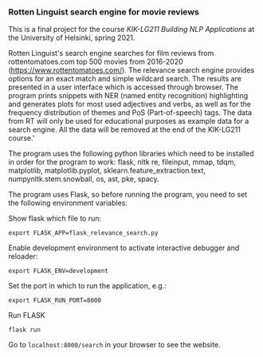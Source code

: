 ### Rotten Linguist search engine for movie reviews

This is a final project for the course _KIK-LG211 Building NLP Applications_ at the University of Helsinki, spring 2021.

Rotten Linguist's search engine searches for film reviews from rottentomatoes.com top 500 movies from 2016-2020 (https://www.rottentomatoes.com/).
The relevance search engine provides options for an exact match and simple wildcard search.
The results are presented in a user interface which is accessed through browser. The program prints snippets with NER (named entity recognition) highlighting and generates plots for most used adjectives and verbs, as well as for the frequency distribution of themes and PoS (Part-of-speech) tags.
The data from RT will only be used for educational purposes as example data for a search engine. All the data will be removed at the end of the KIK-LG211 course.'

The program uses the following python libraries which need to be installed in order for the program to work:
flask, nltk re, fileinput, mmap, tdqm, matplotlib, matplotlib.pyplot, sklearn.feature_extraction.text, numpynltk.stem.snowball, os, ast, pke, spacy.

The program uses Flask, so before running the program, you need to set the following environment variables:

Show flask which file to run:

```
export FLASK_APP=flask_relevance_search.py
```

Enable development environment to activate interactive debugger and reloader:

```
export FLASK_ENV=development
```

Set the port in which to run the application, e.g.:

```
export FLASK_RUN_PORT=8000
```
Run FLASK

```
flask run
```

Go to `localhost:8000/search` in your browser to see the website.
